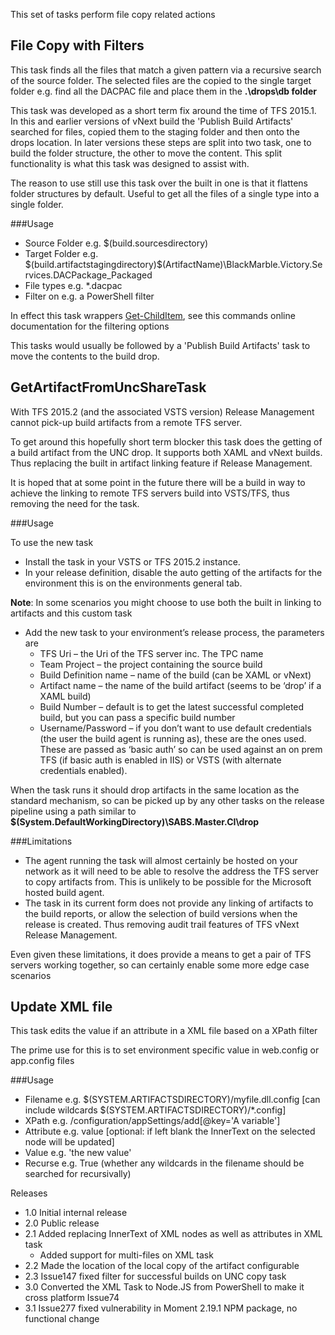 This set of tasks perform file copy related actions

## File Copy with Filters

This task finds all the files that match a given pattern via a recursive search of the source folder. The selected files are the copied to the single target folder e.g. find all the DACPAC file and place them in the **.\drops\db folder**

This task was developed as a short term fix around the time of TFS 2015.1. In this and earlier versions of vNext build the 'Publish Build Artifacts' searched for files, copied them to the staging folder and then onto the drops location. In later versions these steps are split into two task, one to build the folder structure, the other to move the content. This split functionality is what this task was designed to assist with.

The reason to use still use this task over the built in one is that it flattens folder structures by default. Useful to get all the files of a single type into a single folder.

###Usage

- Source Folder e.g. $(build.sourcesdirectory)
- Target Folder e.g. $(build.artifactstagingdirectory)\$(ArtifactName)\BlackMarble.Victory.Services.DACPackage_Packaged
- File types e.g. *.dacpac
- Filter on e.g. a PowerShell filter

In effect this task wrappers [Get-ChildItem](https://technet.microsoft.com/en-us/library/hh849800.aspx), see this commands online documentation for the filtering options

This tasks would usually be followed by a 'Publish Build Artifacts' task to move the contents to the build drop.

## GetArtifactFromUncShareTask

With TFS 2015.2 (and the associated VSTS version) Release Management cannot pick-up build artifacts from a remote TFS server.

To get around this hopefully short term blocker this task does the getting of a build artifact from the UNC drop. It supports both XAML and vNext builds. Thus replacing the built in artifact linking feature if Release Management.

It is hoped that at some point in the future there will be a build in way to achieve the linking to remote TFS servers build into VSTS/TFS, thus removing the need for the task.

###Usage

To use the new task

- Install the task in your VSTS or TFS 2015.2 instance.
- In your release definition, disable the auto getting of the artifacts for the environment this is on the environments general tab.

**Note**: In some scenarios you might choose to use both the built in linking to artifacts and this custom task

- Add the new task to your environment’s release process, the parameters are
	- TFS Uri – the Uri of the TFS server inc. The TPC name
	- Team Project – the project containing the source build
	- Build Definition name – name of the build (can be XAML or vNext)
	- Artifact name – the name of the build artifact (seems to be ‘drop’ if a XAML build)
	- Build Number – default is to get the latest successful completed build, but you can pass a specific build number
	- Username/Password – if you don’t want to use default credentials (the user the build agent is running as), these are the ones used. These are passed as ‘basic auth’ so can be used against an on prem TFS (if basic auth is enabled in IIS)  or VSTS (with alternate credentials enabled).

When the task runs it should drop artifacts in the same location as the standard mechanism, so can be picked up by any other tasks on the release pipeline using a path similar to **$(System.DefaultWorkingDirectory)\SABS.Master.CI\drop**

###Limitations

- The agent running the task will almost certainly be hosted on your network as it will need to be able to resolve the address the TFS server to copy artifacts from. This is unlikely to be possible for the Microsoft hosted build agent.
- The task in its current form does not provide any linking of artifacts to the build reports, or allow the selection of build versions when the release is created. Thus removing audit trail features of TFS vNext Release Management.

Even given these limitations, it does provide a means to get a pair of TFS servers working together, so can certainly enable some more edge case scenarios

## Update XML file

This task edits the value if an attribute in a XML file based on a XPath filter

The prime use for this is to set environment specific value in web.config or app.config files

###Usage

- Filename e.g. $(SYSTEM.ARTIFACTSDIRECTORY)/myfile.dll.config [can include wildcards $(SYSTEM.ARTIFACTSDIRECTORY)/*.config]
- XPath e.g. /configuration/appSettings/add[@key='A variable']
- Attribute e.g. value [optional: if left blank the InnerText on the selected node will be updated]
- Value e.g. 'the new value'
- Recurse e.g. True (whether any wildcards in the filename should be searched for recursivally)

Releases

- 1.0 Initial internal release
- 2.0 Public release
- 2.1 Added replacing InnerText of XML nodes as well as attributes in XML task
    - Added support for multi-files on XML task
- 2.2 Made the location of the local copy of the artifact configurable
- 2.3 Issue147 fixed filter for successful builds on UNC copy task
- 3.0 Converted the XML Task to Node.JS from PowerShell to make it cross platform Issue74
- 3.1 Issue277 fixed vulnerability in Moment 2.19.1 NPM package, no functional change